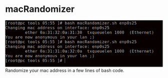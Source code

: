 # macRandomizer
![](https://github.com/n0nexist/macRandomizer/blob/main/screenshot.png?raw=true)<br>
Randomize your mac address in a few lines of bash code.

